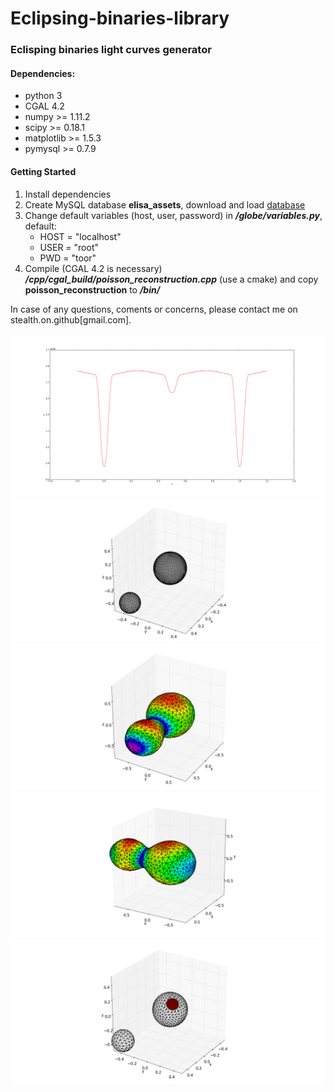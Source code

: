 # Eclipsing-binaries-library
### Eclisping binaries light curves generator

#### Dependencies:
* python        3
* CGAL          4.2
* numpy      >= 1.11.2
* scipy      >= 0.18.1
* matplotlib >= 1.5.3
* pymysql    >= 0.7.9

#### Getting Started
1. Install dependencies
2. Create MySQL database __elisa_assets__, download and load [database](https://mega.nz/#!7YNUnLBI!d4zzq3HJBPn3LK7H8kHSryPN-xexa6Oh5yVNxbi3WhU)
3. Change default variables (host, user, password) in *__/globe/variables.py__*, default:
   * HOST = "localhost"
   * USER = "root"
   * PWD = "toor"
4. Compile (CGAL 4.2 is necessary) *__/cpp/cgal_build/poisson_reconstruction.cpp__* (use a cmake) and copy __poisson_reconstruction__ to *__/bin/__*


In case of any questions, coments or concerns, please contact me on stealth.on.github[gmail.com].


![alt tag](https://github.com/s-t-e-a-l-t-h/Eclipsing-binaries-library/blob/master/img/figure_1.png)
![alt tag](https://github.com/s-t-e-a-l-t-h/Eclipsing-binaries-library/blob/master/img/figure_2.png)
![alt tag](https://github.com/s-t-e-a-l-t-h/Eclipsing-binaries-library/blob/master/img/figure_3.png)
![alt tag](https://github.com/s-t-e-a-l-t-h/Eclipsing-binaries-library/blob/master/img/figure_4.png)
![alt tag](https://github.com/s-t-e-a-l-t-h/Eclipsing-binaries-library/blob/master/img/figure_5.png)
            
